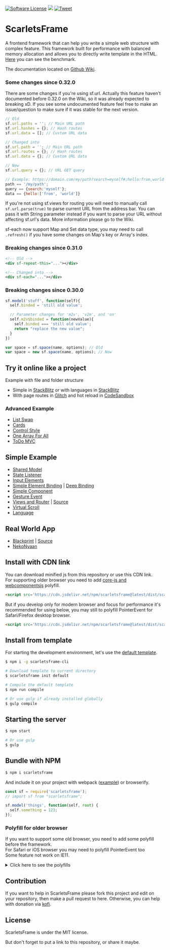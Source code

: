 [![Software License](https://img.shields.io/badge/License-MIT-brightgreen.svg)](LICENSE)
[![](https://data.jsdelivr.com/v1/package/npm/scarletsframe/badge)](https://www.jsdelivr.com/package/npm/scarletsframe)
[![Tweet](https://img.shields.io/twitter/url/http/shields.io.svg?style=social)](https://twitter.com/intent/tweet?text=ScarletsFrame%20is%20frontend%20library%20that%20can%20help%20simplify%20your%20code.&url=https://github.com/ScarletsFiction/ScarletsFrame&via=github&hashtags=scarletsframe,browser,framework,library,mvw)

# ScarletsFrame
A frontend framework that can help you write a simple web structure with complex feature. This framework built for performance with balanced memory allocation and allows you to directly write template in the HTML. [Here](https://rawgit.com/krausest/js-framework-benchmark/master/webdriver-ts-results/table.html) you can see the benchmark.

The documentation located on [Github Wiki](https://github.com/ScarletsFiction/ScarletsFrame/wiki).

### Some changes since 0.32.0
There are some changes if you're using sf.url. Actually this feature haven't documented before 0.32.0 on the Wiki, so it was already expected to breaking xD. If you see some undocumented feature feel free to make an issue/question to make sure if it was stable for the next version.

```js
// Old
sf.url.paths = ''; // Main URL path
sf.url.hashes = {}; // Hash routes
sf.url.data = []; // Custom URL data

// Changed into
sf.url.path = ''; // Main URL path
sf.url.routes = {}; // Hash routes
sf.url.data = {}; // Custom URL data

// New
sf.url.query = {}; // URL GET query

// Example: https://domain.com/my/path?search=myself#;hello:from,world
path == '/my/path';
query == {search:'myself'};
data == {hello:['from', 'world']}
```

If you're not using sf.views for routing you will need to manually call `sf.url.parse(true)` to parse current URL from the address bar. You can pass it with String parameter instead if you want to parse your URL without affecting sf.url's data. More information please go to the Wiki.

sf-each now support Map and Set data type, you may need to call `.refresh()` if you have some changes on Map's key or Array's index.

### Breaking changes since 0.31.0
```xml
<!-- Old -->
<div sf-repeat-this="..."></div>

<!-- Changed into -->
<div sf-each="..."></div>
```

### Breaking changes since 0.30.0
```js
sf.model('stuff', function(self){
  self.binded = 'still old value';

  // Parameter changes for 'm2v', 'v2m', and 'on'
  self.m2v$binded = function(newValue){
    self.binded === 'still old value';
    return "replace the new value";
  }
})

var space = sf.space(name, options); // Old
var space = new sf.space(name, options); // Now
```

## Try it online like a project
Example with file and folder structure
 - Simple in [StackBlitz](https://stackblitz.com/edit/scarletsframe-simple?file=index.js) or with languages in [StackBlitz](https://stackblitz.com/edit/scarletsframe-simple-language?file=index.html)
 - With page routes in [Glitch](https://glitch.com/edit/#!/scarletsframe-default?path=src%2Fvw-myview%2Fexample.html%3A4%3A7) and hot reload in [CodeSandbox](https://codesandbox.io/s/scarletsframe-default-5wxo7?file=/src/vw-myview/example.js)

### Advanced Example
- [List Swap](https://jsbin.com/wicunop/edit?js,console,output)
- [Cards](https://jsbin.com/bicijol/edit?js,output)
- [Control Style](https://jsbin.com/venipic/edit?html,js,output)
- [One Array For All](https://jsbin.com/weyecin/edit?html,js,output)
- [ToDo MVC](https://jsfiddle.net/stefansarya/b0z238r7/)

## Simple Example
- [Shared Model](https://jsbin.com/xiyeron/edit?html,js,output)
- [State Listener](https://jsbin.com/qohifel/edit?html,js,output)
- [Input Elements](https://jsbin.com/toripov/edit?js,console,output)
- [Simple Element Binding](https://jsbin.com/liluhul/edit?js,console,output) | [Deep Binding](https://jsbin.com/wesayec/edit?html,js,output)
- [Simple Component](https://jsbin.com/guwevis/edit?html,js,console,output)
- [Gesture Event](https://jsbin.com/jilivas/edit?html,js,output)
- [Views and Router](https://1vbdh.csb.app/) | [Source](https://codesandbox.io/s/viewsrouter-example-1vbdh)
- [Virtual Scroll](https://playcode.io/224164?tabs=model.js&output)
- [Language](https://jsbin.com/delayeb/edit?html,js,output)

## Real World App
 - [Blackprint](https://blackprint.github.io/) | [Source](https://github.com/Blackprint/Blackprint)
 - [NekoNyaan](https://nekonyaan.com)

## Install with CDN link
You can download minified js from this repository or use this CDN link.<br>
For supporting older browser you need to add [core-js and webcomponentsjs](#polyfill-for-older-browser) polyfill.<br>
```html
<script src='https://cdn.jsdelivr.net/npm/scarletsframe@latest/dist/scarletsframe.min.js'></script>
```

But if you develop only for modern browser and focus for performance it's recommended for using below, you may still to polyfill PointerEvent for Safari/Firefox desktop browser.
```html
<script src='https://cdn.jsdelivr.net/npm/scarletsframe@latest/dist/scarletsframe.es6.js'></script>
```

## Install from template
For starting the development environment, let's use the [default template](https://github.com/StefansArya/scarletsframe-default).

```sh
$ npm i -g scarletsframe-cli

# Download template to current directory
$ scarletsframe init default

# Compile the default template
$ npm run compile

# Or use gulp if already installed globally
$ gulp compile
```

## Starting the server
```sh
$ npm start

# Or use gulp
$ gulp
```

## Bundle with NPM
```sh
$ npm i scarletsframe
```

And include it on your project with webpack ([example](https://github.com/krausest/js-framework-benchmark/tree/master/frameworks/keyed/scarletsframe)) or browserify.
```js
const sf = require('scarletsframe');
// import sf from "scarletsframe";

sf.model('things', function(self, root) {
  self.something = 123;
});
```

### Polyfill for older browser
If you want to support some old browser, you need to add some polyfill before the framework.<br>
For Safari or iOS browser you may need to polyfill PointerEvent too<br>
Some feature not work on IE11.
<details>
  <summary>Click here to see the polyfills</summary>
  ```html
  <script type="text/javascript">
    // Polyfill for Old Browser
    (function(){function z(a){document.write('<script src="'+a+'"><\/script>')}
      if(!window.PointerEvent)
        z('https://code.jquery.com/pep/0.4.3/pep.js');
      if(!window.MutationObserver)
        window.MutationObserver = window.WebKitMutationObserver;
      if(!window.Reflect)
        z('https://unpkg.com/core-js-bundle@latest/minified.js');
      if(!window.customElements)
        z('https://unpkg.com/@webcomponents/webcomponentsjs@latest/webcomponents-loader.js');
      if(!window.ResizeObserver)
        z('https://polyfill.io/v3/polyfill.min.js?features=ResizeObserver%2CIntersectionObserver%2CIntersectionObserverEntry');
    })();
  </script>
  ```
</details>

## Contribution
If you want to help in ScarletsFrame please fork this project and edit on your repository, then make a pull request to here. Otherwise, you can help with donation via [kofi](https://ko-fi.com/stefansarya).

## License
ScarletsFrame is under the MIT license.

But don't forget to put a link to this repository, or share it maybe.